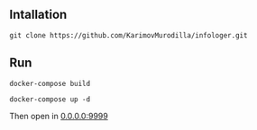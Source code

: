 ## Intallation
```
git clone https://github.com/KarimovMurodilla/infologer.git
```

## Run


```
docker-compose build
```

```
docker-compose up -d
```

Then open in [0.0.0.0:9999](http://0.0.0.0:9999/)